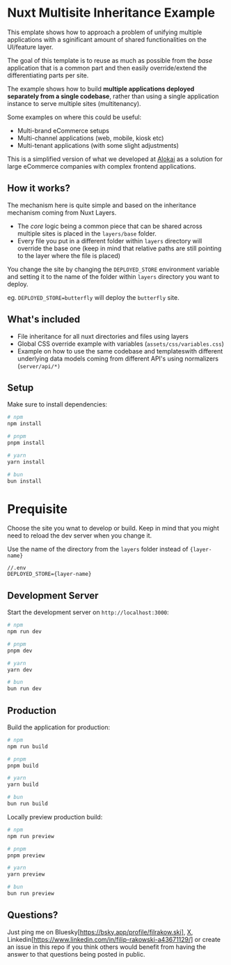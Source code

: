 # Nuxt Multisite Inheritance Example

This emplate shows how to approach a problem of unifying multiple applications with a sginificant amount of shared functionalities on the UI/feature layer.

The goal of this template is to reuse as much as possible from the *base* application that is a common part and then easily override/extend the differentiating parts per site.

The example shows how to build **multiple applications deployed separately from a single codebase**, rather than using a single application instance to serve multiple sites (multitenancy).

Some examples on where this could be useful:
- Multi-brand eCommerce setups 
- Multi-channel applications (web, mobile, kiosk etc)
- Multi-tenant applications (with some slight adjustments)

This is a simplified version of what we developed at [Alokai](https://alokai.com) as a solution for large eCommerce companies with complex frontend applications.

## How it works?

The mechanism here is quite simple and based on the inheritance mechanism coming from Nuxt Layers.

- The *core* logic being a common piece that can be shared across multiple sites is placed in the `layers/base` folder.
- Every file you put in a different folder within `layers` directory will override the base one (keep in mind that relative paths are still pointing to the layer where the file is placed)

You change the site by changing the `DEPLOYED_STORE` environment variable and setting it to the name of the folder within `layers` directory you want to deploy.

eg. `DEPLOYED_STORE=butterfly` will deploy the `butterfly` site.

## What's included

- File inheritance for all nuxt directories and files using layers
- Global CSS override example with variables (`assets/css/variables.css`)
- Example on how to use the same codebase and templateswith different underlying data models coming from different API's using normalizers (`server/api/*)`


## Setup

Make sure to install dependencies:

```bash
# npm
npm install

# pnpm
pnpm install

# yarn
yarn install

# bun
bun install
```

# Prequisite

Choose the site you wnat to develop or build. Keep in mind that you might need to reload the dev server when you change it.

Use the name of the directory from the `layers` folder instead of `{layer-name}`
```
//.env
DEPLOYED_STORE={layer-name}
```

## Development Server

Start the development server on `http://localhost:3000`:

```bash
# npm
npm run dev

# pnpm
pnpm dev

# yarn
yarn dev

# bun
bun run dev
```

## Production

Build the application for production:

```bash
# npm
npm run build

# pnpm
pnpm build

# yarn
yarn build

# bun
bun run build
```

Locally preview production build:

```bash
# npm
npm run preview

# pnpm
pnpm preview

# yarn
yarn preview

# bun
bun run preview
```

## Questions?

Just ping me on Bluesky[https://bsky.app/profile/filrakow.ski], [X](https://x.com/filrakowski), Linkedin[https://www.linkedin.com/in/filip-rakowski-a43671129/] or create an issue in this repo if you think others would benefit from having the answer to that questions being posted in public.
